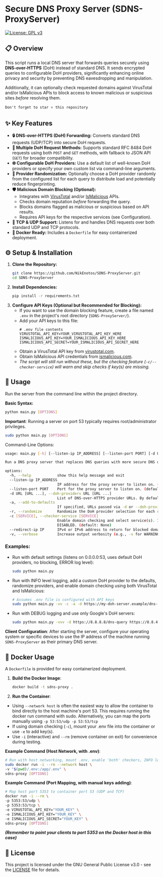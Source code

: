 # Secure DNS Proxy Server (SDNS-ProxyServer)
[![License: GPL v3](https://img.shields.io/badge/License-GPLv3-blue.svg)](https://www.gnu.org/licenses/gpl-3.0)

## 📋 Overview

This script runs a local DNS server that forwards queries securely using **DNS-over-HTTPS** (DoH) instead of standard DNS. It sends encrypted queries to configurable DoH providers, significantly enhancing online privacy and security by preventing DNS eavesdropping and manipulation.

Additionally, it can optionally check requested domains against VirusTotal and/or IsMalicious APIs to block access to known malicious or suspicious sites *before* resolving them.


   `Don't forget to star ⭐ this repository `

## ✨ Key Features

* **🔒 DNS-over-HTTPS (DoH) Forwarding:** Converts standard DNS requests (UDP/TCP) into secure DoH requests.
* **🚀 Multiple DoH Request Methods:** Supports standard RFC 8484 DoH requests using both `POST` and `GET` methods, with fallback to JSON API (`GET`) for broader compatibility.
* **🌐 Configurable DoH Providers:** Use a default list of well-known DoH providers or specify your own custom list via command-line arguments.
* **🔄 Provider Randomization:** Optionally choose a DoH provider randomly from the configured list for each query to distribute load and potentially reduce fingerprinting.
* **🛡️ Malicious Domain Blocking (Optional):**
    * Integrates with [VirusTotal](https://www.virustotal.com/) and/or [IsMalicious](https://ismalicious.com/) APIs.
    * Checks domain reputation *before* forwarding the query.
    * Blocks domains flagged as malicious or suspicious based on API results.
    * Requires API keys for the respective services (see Configuration).
* **📡 TCP & UDP Support:** Listens for and handles DNS requests over both standard UDP and TCP protocols.
* **🐳 Docker Ready:** Includes a `Dockerfile` for easy containerized deployment.

## ⚙️ Setup & Installation

1.  **Clone the Repository:**
    ```bash
    git clone https://github.com/NikEnotos/SDNS-ProxyServer.git
    cd SDNS-ProxyServer
    ```
2.  **Install Dependencies:**
    ```bash
    pip install -r requirements.txt
    ```
3.  **Configure API Keys (Optional but Recommended for Blocking):**
    * If you want to use the domain blocking feature, create a file named `.env` in the project's root directory (`SDNS-ProxyServer/`).
    * Add your API keys to this file:
        ```dotenv
        # .env file contents
        VIRUSTOTAL_API_KEY=YOUR_VIRUSTOTAL_API_KEY_HERE
        ISMALICIOUS_API_KEY=YOUR_ISMALICIOUS_API_KEY_HERE
        ISMALICIOUS_API_SECRET=YOUR_ISMALICIOUS_API_SECRET_HERE
        ```
    * Obtain a VirusTotal API key from [virustotal.com](https://www.virustotal.com/).
    * Obtain IsMalicious API credentials from [ismalicious.com](https://ismalicious.com/).
    * *The script will still run without these, but the checking feature (`-c/--checker-service`) will warn and skip checks if key(s) are missing.*

## 🚀 Usage

Run the server from the command line within the project directory.

**Basic Syntax:**

```bash
python main.py [OPTIONS]
```
**Important**: Running a server on port 53 typically requires root/administrator privileges.
```bash
sudo python main.py [OPTIONS]
```
Command-Line Options:
```bash
usage: main.py [-h] [--listen-ip IP_ADDRESS] [--listen-port PORT] [-d URL [URL ...]] [-a] [-r] [-c [SERVICE]] [--redirect-ip IP] [-v]

Run a DNS proxy server that replaces DNS queries with more secure DNS over HTTPS (DoH).

options:
  -h, --help            show this help message and exit
  --listen-ip IP_ADDRESS
                        IP address for the proxy server to listen on. (default: 0.0.0.0)
  --listen-port PORT    Port for the proxy server to listen on. (default: 53)
  -d URL [URL ...], --doh-providers URL [URL ...]
                        List of DNS-over-HTTPS provider URLs. By default, this list REPLACES the built-in defaults. Use -a or --add-to-defaults to append to the defaults instead. (default: None)       
  -a, --add-to-defaults
                        If specified, URLs passed via -d or --doh-providers are ADDED to the default list, instead of replacing it. Duplicates are ignored. (default: False)
  -r, --randomize       Randomize the DoH provider selection for each request. (default: False)
  -c [SERVICE], --checker-service [SERVICE]
                        Enable domain checking and select service(s). If flag is present without a value, uses 'both'. Choices: 'virustotal', 'ismalicious', 'both'. If flag is omitted, checking is     
                        DISABLED. (default: None)
  --redirect-ip IP      IPv4 or IPv6 address to return for blocked domains (used only if -c/--checker-service is enabled).By default set to None and do not perform redirection. (default: None)
  -v, --verbose         Increase output verbosity (e.g., -v for WARNING, -vv for INFO, -vvv for DEBUG). (default: 0)
```
### **Examples**:
* Run with default settings (listens on 0.0.0.0:53, uses default DoH providers, no blocking, ERROR log level):
  ```bash
  sudo python main.py
  ```
* Run with INFO level logging, add a custom DoH provider to the defaults, randomize providers, and enable domain checking using both VirusTotal and IsMalicious:
  ```bash
  # Assumes .env file is configured with API keys
  sudo python main.py -vv -c -a -d https://my-doh-server.example/dns-query -r
  ```
* Run with DEBUG logging and use only Google's DoH servers:
  ```bash
  sudo python main.py -vvv -d https://8.8.8.8/dns-query https://8.8.4.4/dns-query
  ```
**Client Configuration**: After starting the server, configure your operating system or specific devices to use the IP address of the machine running `SDNS-ProxyServer` as their primary DNS server.

## 🐳 Docker Usage
A `Dockerfile` is provided for easy containerized deployment.
1. **Build the Docker Image**:
    ```bash
    docker build -t sdns-proxy .
    ```
2. **Run the Container**:
  * Using `--network host` is often the easiest way to allow the container to bind directly to the host machine's port 53.
    This requires running the docker run command with sudo. Alternatively, you can map the ports manually using `-p 53:53/udp -p 53:53/tcp`
  * If using domain checking (`-c`), mount your .env file into the container or use `-e` to add key(s).
  * Use `-i` (interactive) and `--rm` (remove container on exit) for convenience during testing.

**Example Command (Host Network, with .env)**:
  ```bash
  # Run with host networking, mount .env, enable 'both' checkers, INFO logging
  sudo docker run -i --rm --network host \
  -v "$(pwd)/.env:/app/.env" \
  sdns-proxy [OPTIONS]
  ```
**Example Command (Port Mapping, with manual keys adding)**:
   ```bash
  # Map host port 5353 to container port 53 (UDP and TCP)
  docker run -i --rm \
  -p 5353:53/udp \
  -p 5353:53/tcp \
  -e VIRUSTOTAL_API_KEY="YOUR_KEY" \
  -e ISMALICIOUS_API_KEY="YOUR_KEY" \
  -e ISMALICIOUS_API_SECRET="YOUR_KEY" \
  sdns-proxy [OPTIONS]
  ```
***(Remember to point your clients to port 5353 on the Docker host in this case)***

## 📄 License 
This project is licensed under the GNU General Public License v3.0 - see the [LICENSE](LICENSE) file for details.
